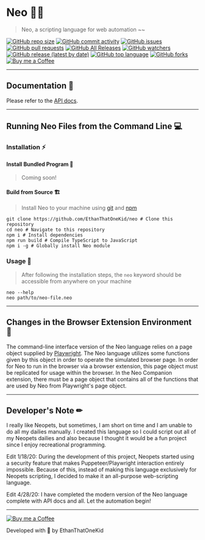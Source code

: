 # Neo 🐱‍👤
> Neo, a scripting language for web automation ~~

[![GitHub repo size](https://img.shields.io/github/repo-size/ethanthatonekid/neo)][neo_repo]
[![GitHub commit activity](https://img.shields.io/github/commit-activity/m/ethanthatonekid/neo)][neo_repo]
[![GitHub issues](https://img.shields.io/github/issues/ethanthatonekid/neo)](https://github.com/EthanThatOneKid/neo/issues)
[![GitHub pull requests](https://img.shields.io/github/issues-pr/ethanthatonekid/neo)](https://github.com/EthanThatOneKid/neo/pulls)
[![GitHub All Releases](https://img.shields.io/github/downloads/ethanthatonekid/neo/total)](https://github.com/EthanThatOneKid/neo/releases)
[![GitHub watchers](https://img.shields.io/github/watchers/ethanthatonekid/neo?style=social)](https://github.com/EthanThatOneKid/neo/watchers)
[![GitHub release (latest by date)](https://img.shields.io/github/v/release/ethanthatonekid/neo)][neo_site]
[![GitHub top language](https://img.shields.io/github/languages/top/ethanthatonekid/neo)](https://www.typescriptlang.org/)
[![GitHub forks](https://img.shields.io/github/forks/ethanthatonekid/neo?style=social)](https://github.com/EthanThatOneKid/neo/fork)
[![Buy me a Coffee](https://img.shields.io/badge/buy%20me%20a-coffee-%23FF813F)][bmac]

---

## Documentation 📃
Please refer to the [API docs](docs/API.md).

---

## Running Neo Files from the Command Line 💻
### Installation ⚡

#### Install Bundled Program 🌌
> Coming soon!

#### Build from Source 🏗
> Install Neo to your machine using [git](https://git-scm.com/downloads) and [npm](https://nodejs.org/en/)
```shell
git clone https://github.com/EthanThatOneKid/neo # Clone this repository
cd neo # Navigate to this repository
npm i # Install dependencies
npm run build # Compile TypeScript to JavaScript
npm i -g # Globally install Neo module
```

### Usage 🐹
> After following the installation steps, the `neo` keyword should be accessible from anywhere on your machine
```shell
neo --help
neo path/to/neo-file.neo
```

---

## Changes in the Browser Extension Environment 💄
The command-line interface version of the Neo language relies on a page object supplied by [Playwright](https://github.com/microsoft/playwright/blob/master/docs/api.md). The Neo language utilizes some functions given by this object in order to operate the simulated browser page. In order for Neo to run in the browser via a browser extension, this page object must be replicated for usage within the browser. In the Neo Companion extension, there must be a page object that contains all of the functions that are used by Neo from Playwright's page object.

---

## Developer's Note ✏
I really like Neopets, but sometimes, I am short on time and I am unable to do all my dailies manually. I created this language so I could script out all of my Neopets dailies and also because I thought it would be a fun project since I enjoy recreational programming.

Edit 1/18/20: During the development of this project, Neopets started using a security feature that makes Puppeteer/Playwright interaction entirely impossible. Because of this, instead of making this language exclusively for Neopets scripting, I decided to make it an all-purpose web-scripting language.

Edit 4/28/20: I have completed the modern version of the Neo language complete with API docs and all. Let the automation begin!

---

[![Buy me a Coffee](https://img.shields.io/badge/buy%20me%20a-coffee-%23FF813F)][bmac]

Developed with 💖 by EthanThatOneKid

[neo_site]: http://neolang.dev/
[neo_repo]: https://github.com/EthanThatOneKid/neo
[bmac]: http://buymeacoff.ee/etok